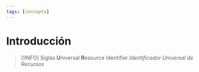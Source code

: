 ```yaml
---
tags: [concepto]
---
```


# Introducción
> [!INFO] Siglas
> **U**niversal **R**esource Identifier
> *Identificador Universal de Recursos*
